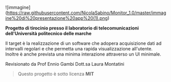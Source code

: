 
![immagine] (https://raw.githubusercontent.com/NicolaSabino/Monitor_1.0/master/immagine%20di%20presentazione%20app%20(1).png)


**Progetto di tirocinio presso il laboratorio di telecomunicazioni dell'Università politecnico delle marche**

Il target è la realizzazione di un software che adopera acquisizione dati ad intervalli regolari e che permetta una rapida visualizzazione all'utente. Inoltre è anche prevista una minima interazione attraverso un UI minimale.

Revisionato da
Prof Ennio Gambi
Dott.sa Laura Montatini



>Questo progetto è sotto licenza **MIT**
